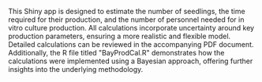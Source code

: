 This Shiny app is designed to estimate the number of seedlings, the time required for their production, and the number of personnel needed for in vitro culture production. All calculations incorporate uncertainty around key production parameters, ensuring a more realistic and flexible model. Detailed calculations can be reviewed in the accompanying PDF document. Additionally, the R file titled "BayProdCal.R" demonstrates how the calculations were implemented using a Bayesian approach, offering further insights into the underlying methodology.
